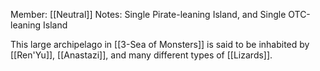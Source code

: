 Member: [[Neutral]]
Notes:  Single Pirate-leaning Island, and Single OTC-leaning Island

This large archipelago in [[3-Sea of Monsters]] is said to be inhabited by [[Ren'Yu]], [[Anastazi]], and many different types of [[Lizards]].